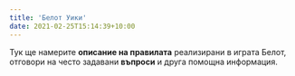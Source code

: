 ```yaml
---
title: 'Белот Уики'
date: 2021-02-25T15:14:39+10:00
---
```


Тук ще намерите **описание на правилата** реализирани в 
играта Белот, отговори на често задавани **въпроси** и друга 
помощна информация. 

